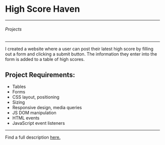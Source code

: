 # High Score Haven

____

###### Projects

----

I created a website where a user can post their latest high score by filling out a form and clicking a submit button. The information they enter into the form is added to a table of high scores.

## Project Requirements:

* Tables
* Forms
* CSS layout, positioning
* Sizing
* Responsive design, media queries
* JS DOM manipulation
* HTML events
* JavaScript event listeners

----

Find a full description [here.](https://coursework.vschool.io/high-score-haven/ "V School - High Score Haven")